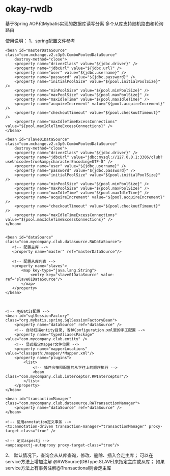 # okay-rwdb
基于Spring AOP和Mybatis实现的数据库读写分离
多个从库支持随机路由和轮询路由

使用说明：
1、spring配置文件参考

	<bean id="masterDataSource" class="com.mchange.v2.c3p0.ComboPooledDataSource"
		destroy-method="close">
		<property name="driverClass" value="${jdbc.driver}" />
		<property name="jdbcUrl" value="${jdbc.url}" />
		<property name="user" value="${jdbc.username}" />
		<property name="password" value="${jdbc.password}" />
		<property name="initialPoolSize" value="${pool.initialPoolSize}" />
		<property name="minPoolSize" value="${pool.minPoolSize}" />
		<property name="maxPoolSize" value="${pool.maxPoolSize}" />
		<property name="maxIdleTime" value="${pool.maxIdleTime}" />
		<property name="acquireIncrement" value="${pool.acquireIncrement}" />
		<property name="checkoutTimeout" value="${pool.checkoutTimeout}" />
		<property name="maxIdleTimeExcessConnections" value="${pool.maxIdleTimeExcessConnections}" />
	</bean>	
	
	<bean id="slave01DataSource" class="com.mchange.v2.c3p0.ComboPooledDataSource"
		destroy-method="close">
		<property name="driverClass" value="${jdbc.driver}" />
		<property name="jdbcUrl" value="jdbc:mysql://127.0.0.1:3306/club?useUnicode=true&amp;characterEncoding=UTF-8" />
		<property name="user" value="${jdbc.username}" />
		<property name="password" value="${jdbc.password}" />
		<property name="initialPoolSize" value="${pool.initialPoolSize}" />
		<property name="minPoolSize" value="${pool.minPoolSize}" />
		<property name="maxPoolSize" value="${pool.maxPoolSize}" />
		<property name="maxIdleTime" value="${pool.maxIdleTime}" />
		<property name="acquireIncrement" value="${pool.acquireIncrement}" />
		<property name="checkoutTimeout" value="${pool.checkoutTimeout}" />
		<property name="maxIdleTimeExcessConnections" value="${pool.maxIdleTimeExcessConnections}" />
	</bean>	
	
	
	<bean id="dataSource" class="com.mycompany.club.datasource.RWDataSource">
	   <!-- 配置主库 -->
	   <property name="master" ref="masterDataSource"/>
	   
	   <!-- 配置从库列表 -->
	   <property name="slaves">
	       <map key-type="java.lang.String">
	           <entry key="slave01DataSource" value-ref="slave01DataSource"/>
	       </map>
	   </property>
	</bean>
	


    <!-- MyBatis配置 -->
	<bean id="sqlSessionFactory" class="org.mybatis.spring.SqlSessionFactoryBean">
		<property name="dataSource" ref="dataSource" />
		<!-- 自动扫描entity目录, 省掉Configuration.xml里的手工配置 -->
		<property name="typeAliasesPackage" value="com.mycompany.club.entity" />
		<!-- 显式指定Mapper文件位置 -->
		<property name="mapperLocations" value="classpath:/mapper/*Mapper.xml"/>
		<property name="plugins">
		    <list>
		        <!-- 插件会按照配置的从下往上的顺序执行 -->	
		        <bean class="com.mycompany.club.interceptor.RWInterceptor"/>
		    </list>
		</property>
	</bean>
	 
	<bean id="transactionManager" class="com.mycompany.club.datasource.RWTransactionManager">
		<property name="dataSource" ref="dataSource" />
	</bean>

	<!-- 使用annotation定义事务 -->
	<tx:annotation-driven transaction-manager="transactionManager" proxy-target-class="true" />
	
	<!-- 定义aspectj -->
	<aop:aspectj-autoproxy proxy-target-class="true"/>
	
2、
默认情况下，查询会从从库查询，修改、删除、插入会走主库；
可以在service方法上增加注解	@RWSource(DBType.SLAVE)来指定主库或从库；
如果service方法上有事务注解@Transactional则会走主库
	
